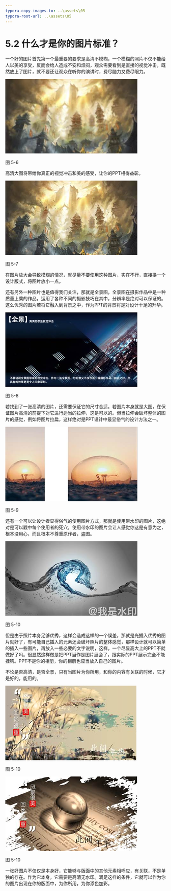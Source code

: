```yaml
---
typora-copy-images-to: ..\assets\05
typora-root-url: ..\assets\05
---
```


# 5.2  什么才是你的图片标准？

一个好的图片首先第一个最重要的要求是高清不模糊，一个模糊的照片不仅不能给人以美的享受，反而会给人造成不安和烦闷，观众需要看到是直接的视觉冲击，既然放上了图片，就不要还让观众在听你的演讲时，费尽脑力又费尽眼力。

![img](../../.gitbook/assets/image006%20%287%29.jpg)

图 5-6

高清大图将带给你真正的视觉冲击和美的感受，让你的PPT相得益彰。

![img](../../.gitbook/assets/image007%20%287%29.jpg)

图 5-7

在图片放大会导致模糊的情况，就尽量不要使用这种图片，实在不行，直接换一个设计版式，将图片放小一点。

还有另外一种图片也是值得我们关注，那就是全景图，全景图在摄影作品中是一种质量上乘的作品，运用了各种不同的摄影技巧在其中，分辨率是绝对可以保证的。这么优秀的图片若将它融入到背景之中，作为PPT的背景将是对设计十足的升华。

![img](../../.gitbook/assets/image008%20%285%29.jpg)

图 5-8

若找到了一张高清的图片，还需要保证它的尺寸合适。若图片本身就是大图，在保证图片高清的前提下对它进行适当的拉伸，这是可以的。但当拉伸会破坏整体的图片的感觉，例如将图片拉扁，这样绝对是PPT设计中最显俗气的设计方法之一。

![img](../../.gitbook/assets/image009.jpg)

图 5-9

还有一个可以让设计者显得俗气的使用图片方式，那就是使用带水印的图片，这绝对是可以戳中每个使用者的死穴，使用带水印的图片会让人感觉你这是有意为之，根本没用心，而且根本不尊重原作者，盗图。

![img](../../.gitbook/assets/image010%20%2811%29.jpg)

图 5-10

但是由于照片本身足够优秀，这样会造成这样的一个误差，那就是光插入优秀的图片就好了，有可能自己插入的元素还会破坏照片的整体感觉，那样设计就可以简单的插入一些图片，再放入一些必要的文字说明，这样，一个尽显高大上的PPT不就做好了吗。很显然这样做是把PPT当作是图片展会了，跟实际的PPT展示完全不能挂钩。PPT不是你的相册，你的相册也应当放入自己的图片。

不论是否高清，是否全景，只有当图片为你所用，和你的内容有关联的时候，它才是好的，能用的。

![img](../../.gitbook/assets/image011%20%289%29.jpg)

图 5-10

![img](../../.gitbook/assets/image012%20%285%29.jpg)

图 5-10

一张好图片不仅仅是本身好，它能够与版面中的其他元素相呼应，有关联，不是单独的存在。作为它本身，它需要是高清无水印。满足这样的条件，它就可以作为你的图片出现在你的版面中，为你所用，为你添色加彩。

